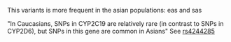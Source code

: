This variants is more frequent in the asian populations: eas and sas

"In Caucasians, SNPs in CYP2C19 are relatively rare (in contrast to SNPs in CYP2D6), but SNPs in this gene are common in Asians"
See [rs4244285](http://www.snpedia.com/index.php/Rs4244285)

